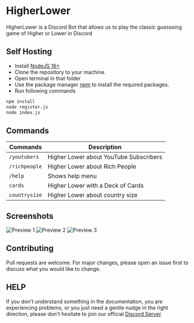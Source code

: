# HigherLower

HigherLower is a Discord Bot that allows us to play the classic guesssing game of Higher or Lower in Discord

## Self Hosting

- Install [NodeJS 16+](https://nodejs.org/en/download/)
- Clone the repository to your machine.
- Open terminal in that folder
- Use the package manager [npm](https://docs.npmjs.com/downloading-and-installing-node-js-and-npm) to install the required packages.
- Run following commands
```bash
npm install
node register.js
node index.js
```

## Commands

| Commands      | Description                            |
|---------------|----------------------------------------|
| `/youtubers`  | Higher Lower about YouTube Subscribers |
| `/richpeople` | Higher Lower about Rich People         |
| `/help`       | Shows help menu                        |
| `cards`       | Higher Lower with a Deck of Cards      |
| `countrysize` | Higher Lower about country size        |

## Screenshots

![Preview 1](https://cdn.discordapp.com/attachments/948586518447005737/956125825328107550/unknown.png)
![Preview 2](https://cdn.discordapp.com/attachments/948586518447005737/956126049526247434/unknown.png)
![Preview 3](https://cdn.discordapp.com/attachments/948586518447005737/956126705376956476/unknown.png)

## Contributing

Pull requests are welcome. For major changes, please open an issue first to discuss what you would like to change.

## HELP
If you don't understand something in the documentation, you are experiencing problems, or you just need a gentle nudge in the right direction, please don't hesitate to join our official [Discord Server](https://discord.gg/FeJqCgRgxv).